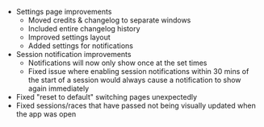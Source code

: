 ﻿- Settings page improvements
  - Moved credits & changelog to separate windows
  - Included entire changelog history
  - Improved settings layout
  - Added settings for notifications
- Session notification improvements
  - Notifications will now only show once at the set times
  - Fixed issue where enabling session notifications within 30 mins of the start of a session would always cause a notification to show again immediately
- Fixed "reset to default" switching pages unexpectedly
- Fixed sessions/races that have passed not being visually updated when the app was open